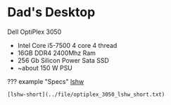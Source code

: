 # Dad's Desktop

Dell OptiPlex 3050

- Intel Core i5-7500 4 core 4 thread
- 16GB DDR4 2400Mhz Ram
- 256 Gb Silicon Power Sata SSD
- ~about 150 W PSU

??? example "Specs"
    [lshw](../file/optiplex_3050_lshw.txt)

    [lshw-short](../file/optiplex_3050_lshw_short.txt)